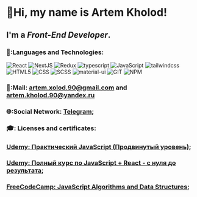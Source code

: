 # :wave:Hi, my name is **Artem Kholod**!
## I'm a *Front-End Developer*.



### 📘:Languages and Technologies:
![React](https://img.shields.io/badge/React-090909?style=for-the-badge&logo=React)
![NextJS](https://img.shields.io/badge/Next_JS-090909?style=for-the-badge&logo=NextJS)
![Redux](https://img.shields.io/badge/Redux-090909?style=for-the-badge&logo=Redux)
![typescript](https://img.shields.io/badge/typescript-090909?style=for-the-badge&logo=typescript)
![JavaScript](https://img.shields.io/badge/JavaScript-090909?style=for-the-badge&logo=javascript)
![tailwindcss](https://img.shields.io/badge/tailwindcss-090909?style=for-the-badge&logo=tailwindcss)
![HTML5](https://img.shields.io/badge/HTML5-090909?style=for-the-badge&logo=html5)
![CSS](https://img.shields.io/badge/CSS-090909?style=for-the-badge&logo=css3)
![SCSS](https://img.shields.io/badge/SCSS-090909?style=for-the-badge&logo=sass)
![material-ui](https://img.shields.io/badge/material_UI-090909?style=for-the-badge&logo=material-ui)
![GIT](https://img.shields.io/badge/GIT-090909?style=for-the-badge&logo=git)
![NPM](https://img.shields.io/badge/NPM-090909?style=for-the-badge&logo=npm)
### 📧:Mail: artem.xolod.90@gmail.com and artem.kholod.90@yandex.ru
### 🌐:Social Network: [Telegram](https://t.me/AKH0LOD); 
### 🎓: Licenses and certificates: 
### [Udemy: Практический JavaScript (Продвинутый уровень)](https://www.udemy.com/certificate/UC-705cb47f-5188-45e4-bfd6-af8eccfa585c/);
### [Udemy: Полный курс по JavaScript + React - с нуля до результата](https://www.udemy.com/certificate/UC-e3f7d921-5f2f-463b-8e36-ddc52a4ed485/);
### [FreeCodeCamp: JavaScript Algorithms and Data Structures](https://freecodecamp.org/certification/crash7/javascript-algorithms-and-data-structures);

<!--
**Crash2410/Crash2410** is a ✨ _special_ ✨ repository because its `README.md` (this file) appears on your GitHub profile.

Here are some ideas to get you started:

- 🔭 I’m currently working on ...
- 🌱 I’m currently learning ...
- 👯 I’m looking to collaborate on ...
- 🤔 I’m looking for help with ...
- 💬 Ask me about ...
- 📫 How to reach me: ...
- 😄 Pronouns: ...
- ⚡ Fun fact: ...
-->
